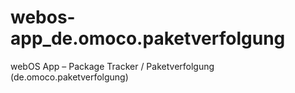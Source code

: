 webos-app_de.omoco.paketverfolgung
==================================

webOS App – Package Tracker / Paketverfolgung (de.omoco.paketverfolgung)
